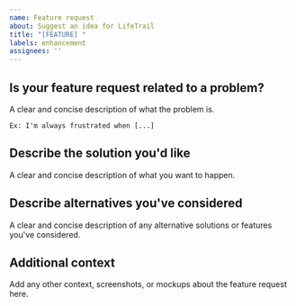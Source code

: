```yaml
---
name: Feature request
about: Suggest an idea for LifeTrail
title: "[FEATURE] "
labels: enhancement
assignees: ''
---
```


## Is your feature request related to a problem?
A clear and concise description of what the problem is.  
```
Ex: I'm always frustrated when [...]
```

## Describe the solution you'd like
A clear and concise description of what you want to happen.

## Describe alternatives you've considered
A clear and concise description of any alternative solutions or features you've considered.

## Additional context
Add any other context, screenshots, or mockups about the feature request here.
